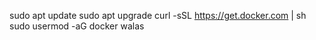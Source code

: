 sudo apt update
sudo apt upgrade
curl -sSL https://get.docker.com | sh
sudo usermod -aG docker walas
